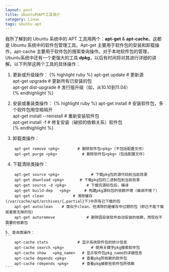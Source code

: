 ```yaml
---
layout: post
title: Ubuntu的APT工具简介
category: Linux
tags: ubuntu apt
---
```


我所了解到的 Ubuntu 系统中的 APT 工具用两个：**apt-get** & **apt-cache**。这都是 Ubuntu 系统中的软件包管理工具。Apt-get 主要用于软件包的安装和卸载操作，apt-cache 主要用于软件包的搜索查询操作。对于本地软件包的管理，Ubuntu系统中还有一个更强大的工具 **dpkg**，以后有时间将对其进行详细的讲解。以下列举这两个工具的具体操作：


1. 更新或升级操作：
{% highlight ruby %}
    apt-get update                   # 更新源  
    apt-get upgrade                 # 更新所有已安装的包  
    apt-get dist-upgrade        # 发行版升级（如，从10.10到11.04）  
{% endhighlight %}

2. 安装或重装类操作：
{% highlight ruby %}
    apt-get install <pkg>         # 安装软件包<pkg>，多个软件包用空格隔开  
    apt-get install --reinstall <pkg> # 重新安装软件包<pkg>  
    apt-get install -f <pkg>          # 修复安装（破损的依赖关系）软件包<pkg>  
{% endhighlight %}

3. 卸载类操作： 
```
    apt-get remove <pkg>        # 删除软件包<pkg>（不包括配置文件）  
    apt-get purge <pkg>           # 删除软件包<pkg>（包括配置文件）  
 ```

4. 下载清除类操作：
````
    apt-get source <pkg>              # 下载pkg包的源代码到当前目录  
    apt-get download <pkg>       # 下载pkg包的二进制包到当前目录  
    apt-get source -d <pkg>         # 下载完源码包后，编译  
    apt-get build-dep   <pkg>      # 构建pkg源码包的依赖环境（编译环境？）  
    apt-get clean             # 清除缓存(/var/cache/apt/archives/{,partial}下)中所有已下载的包  
    apt-get autoclean    # 类似于clean，但清除的是缓存中过期的包（即已不能下载或者是无用的包）  
    apt-get autoremove              # 删除因安装软件自动安装的依赖，而现在不需要的依赖包  
```
5. 查询类操作：
```
    apt-cache stats             # 显示系统软件包的统计信息  
    apt-cache search <pkg>            # 使用关键字pkg搜索软件包  
    apt-cache show   <pkg_name>   # 显示软件包pkg_name的详细信息  
    apt-cache depends <pkg>       # 查看pkg所依赖的软件包  
    apt-cache rdepends <pkg>      # 查看pkg被那些软件包所依赖  
```
